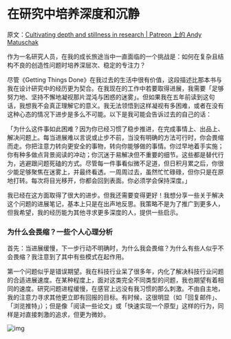 # 在研究中培养深度和沉静

原文：[Cultivating depth and stillness in research | Patreon 上的 Andy Matuschak](https://www.patreon.com/posts/cultivating-and-75327738)

作为一名研究人员，在我的成长旅途当中一直面临的一个挑战是：如何在复杂且结构不良的创造性问题时培养深层次、稳定的专注力？

尽管《Getting Things Done》在我过去的生活中很有价值，这段描述比那本书与我在设计研究中的经历更为契合。在我现在的工作中若要取得进展，我需要「足够努力地、坚持不懈地凝视那片混沌与困惑的迷雾」。但如果我在五年前读到这句话，我想我不会真正理解它的意义。我无法领悟到这样凝视有多困难，或者在没有这种心态的情况下进步是多么不可能。以下是我可能会告诉过去的自己的话：

「为什么这件事如此困难？因为你已经习惯了稳步推进，在完成事情上、出品上、解决问题上。每当进展难以言说或止步不前，当没有明确的方法可行时，你会畏缩而走。你把注意力转向更安全的事物，转向你能够做的事情。你过早地着手实施；你有种多做点背景阅读的冲动；你沉迷于易解决但不重要的细节。这些都是替代行为，逃避跟问题死磕的方式。尽管每一件事看似微不足道，但日积月累之后，你很少能足够聚焦在迷雾上，并最终看透。一周周过去，虽然忙忙碌碌，但你只是在原地打转。每次将目光移开，你都会回到表面。你必须学会保持深度。」

我已经在这方面取得了很大的进步。但我还需要变得更好！我想分享一些关于解决这个问题的进展笔记，基本上只是在出声地反思。我策略不是为了推广到更多人，但我希望，我的经历能为其他寻求更多深度的人，提供一些启示。

### 为什么会畏缩？一些个人心理分析

首先：当进展缓慢，下一步行动不明确时，为什么我会畏缩？为什么有些人似乎不会畏缩？我注意到了其中有些模式在起作用。

第一个问题似乎是错误期望。我在科技行业呆了很多年，内化了解决科技行业问题的合适进展速度。在某种程度上，面对这类完全不同类型的问题，我也期望有着相同的速度。研究问题进程缓慢，在感官上远没有我习惯的那么刺激。不由自主地，我的注意力寻求其他更立即有回报的目标。有时候，这很明显（如「回复邮件」、「浏览推特」）；但是像「阅读一些论文」或「快速实现一个原型」这样的行为，同样是对直接刺激的追求，但更为微妙。

![img](https://c10.patreonusercontent.com/4/patreon-media/p/post/75327738/c7a13f04f31d4ac4a1407bfbd5b499cf/eyJ3Ijo4MjB9/1.png?token-time=1671148800&token-hash=AvOwx680sQS6exKKr_vDTh3ecyzPLQXSqvuBxXQPsDI%3D)